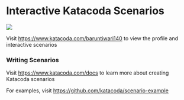 # Interactive Katacoda Scenarios

[![](http://shields.katacoda.com/katacoda/baruntiwari140/count.svg)](https://www.katacoda.com/baruntiwari140 "Get your profile on Katacoda.com")

Visit https://www.katacoda.com/baruntiwari140 to view the profile and interactive scenarios

### Writing Scenarios
Visit https://www.katacoda.com/docs to learn more about creating Katacoda scenarios

For examples, visit https://github.com/katacoda/scenario-example
